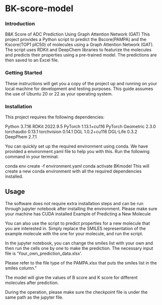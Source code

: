 # BK-score-model
### Introduction
B&K Score of ADC Prediction Using Graph Attention Network (GAT)
This project provides a Python script to predict the Bscore(PAMPA) and the Kscore(TOP1 pIC50) of molecules using a Graph Attention Network (GAT). The script uses RDKit and DeepChem libraries to featurize the molecules and predicts their properties using a pre-trained model. The predictions are then saved to an Excel file.

### Getting Started
These instructions will get you a copy of the project up and running on your local machine for development and testing purposes. This guide assumes the use of Ubuntu 20 or 22 as your operating system.

### Installation
This project requires the following dependencies:

Python 3.7.16
RDKit 2022.9.5
PyTorch 1.13.1+cu116
PyTorch Geometric 2.3.0
torchaudio 0.13.1
torchvision 0.14.1
DGL 1.0.2+cu116
DGL-Life 0.3.2
DeepPhem 2.7.1

You can quickly set up the required environment using conda. We have provided a environment.yaml file to help you with this. Run the following command in your terminal:

conda env create -f environment.yaml
conda activate BKmodel
This will create a new conda environment with all the required dependencies installed.

## Usage

The software does not require extra installation steps and can be run through jupyter notebook after installing the environment. Please make sure your machine has CUDA installed
Example of Predicting a New Molecule

You can also use the script to predict properties for a new molecule that you are interested in. Simply replace the SMILES representation of the example molecule with the one for your molecule, and run the script.

In the jupyter notebook, you can change the smiles list with your own and then run the cells one by one to make the prediction. The necessary input file is 'Your_own_prediction_data.xlsx'. 

Please refer to the file type of the PAMPA.xlsx that puts the smiles list in the smiles column."

The model will give the values of B score and K score for different molecules after prediction.

During the operation, please make sure the checkpoint file is under the same path as the jupyter file.




